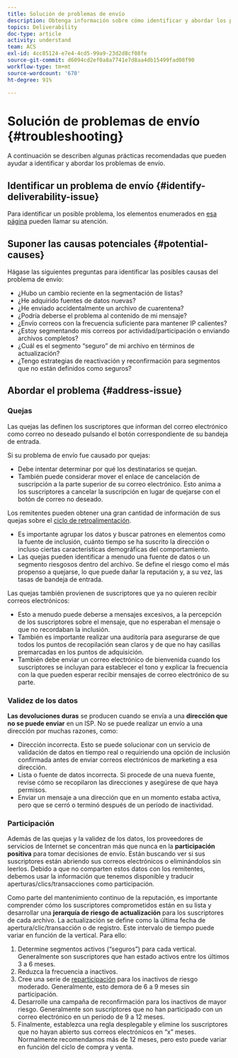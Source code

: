 ```yaml
---
title: Solución de problemas de envío
description: Obtenga información sobre cómo identificar y abordar los problemas de envío.
topics: Deliverability
doc-type: article
activity: understand
team: ACS
exl-id: 4cc85124-e7e4-4cd5-99a9-23d2d8cf08fe
source-git-commit: d6094cd2ef0a8a7741e7d8aa4db15499fad08f90
workflow-type: tm+mt
source-wordcount: '670'
ht-degree: 91%

---
```


# Solución de problemas de envío {#troubleshooting}

A continuación se describen algunas prácticas recomendadas que pueden ayudar a identificar y abordar los problemas de envío.

## Identificar un problema de envío {#identify-deliverability-issue}

Para identificar un posible problema, los elementos enumerados en [esa página](/help/ongoing-monitoring.md) pueden llamar su atención.

<!--
Mailing or campaign metrics: unsubscribe, abuse complaint and/or bounce rates are higher than usual.
Subscriber activity: opens, clicks and/or transactions are lower than usual.
Seed accounts show filtered or non-delivered mailings.
-->

## Suponer las causas potenciales {#potential-causes}

Hágase las siguientes preguntas para identificar las posibles causas del problema de envío:

* ¿Hubo un cambio reciente en la segmentación de listas?
* ¿He adquirido fuentes de datos nuevas?
* ¿He enviado accidentalmente un archivo de cuarentena?
* ¿Podría deberse el problema al contenido de mi mensaje?
* ¿Envío correos con la frecuencia suficiente para mantener IP calientes?
* ¿Estoy segmentando mis correos por actividad/participación o enviando archivos completos?
* ¿Cuál es el segmento “seguro” de mi archivo en términos de actualización?
* ¿Tengo estrategias de reactivación y reconfirmación para segmentos que no están definidos como seguros?

## Abordar el problema {#address-issue}

### Quejas

[](/help/metrics/complaints.md)Las quejas las definen los suscriptores que informan del correo electrónico como correo no deseado pulsando el botón correspondiente de su bandeja de entrada.

Si su problema de envío fue causado por quejas:
* Debe intentar determinar por qué los destinatarios se quejan.
* También puede considerar mover el enlace de cancelación de suscripción a la parte superior de su correo electrónico. Esto anima a los suscriptores a cancelar la suscripción en lugar de quejarse con el botón de correo no deseado.

Los remitentes pueden obtener una gran cantidad de información de sus quejas sobre el [ciclo de retroalimentación](/help/transition-process/infrastructure.md#feedback-loops).
* Es importante agrupar los datos y buscar patrones en elementos como la fuente de inclusión, cuánto tiempo se ha suscrito la dirección o incluso ciertas características demográficas del comportamiento.
* Las quejas pueden identificar a menudo una fuente de datos o un segmento riesgosos dentro del archivo. Se define el riesgo como el más propenso a quejarse, lo que puede dañar la reputación y, a su vez, las tasas de bandeja de entrada.

Las quejas también provienen de suscriptores que ya no quieren recibir correos electrónicos:
* Esto a menudo puede deberse a mensajes excesivos, a la percepción de los suscriptores sobre el mensaje, que no esperaban el mensaje o que no recordaban la inclusión.
* También es importante realizar una auditoría para asegurarse de que todos los puntos de recopilación sean claros y de que no hay casillas premarcadas en los puntos de adquisición.
* También debe enviar un correo electrónico de bienvenida cuando los suscriptores se incluyan para establecer el tono y explicar la frecuencia con la que pueden esperar recibir mensajes de correo electrónico de su parte.

### Validez de los datos

**Las devoluciones duras** se producen cuando se envía a una **dirección que no se puede enviar** en un ISP. No se puede realizar un envío a una dirección por muchas razones, como:
* Dirección incorrecta. Esto se puede solucionar con un servicio de validación de datos en tiempo real o requiriendo una opción de inclusión confirmada antes de enviar correos electrónicos de marketing a esa dirección.
* Lista o fuente de datos incorrecta. Si procede de una nueva fuente, revise cómo se recopilaron las direcciones y asegúrese de que haya permisos.
* Enviar un mensaje a una dirección que en un momento estaba activa, pero que se cerró o terminó después de un período de inactividad.

### Participación

Además de las quejas y la validez de los datos, los proveedores de servicios de Internet se concentran más que nunca en la **participación positiva** para tomar decisiones de envío. Están buscando ver si sus suscriptores están abriendo sus correos electrónicos o eliminándolos sin leerlos. Debido a que no comparten estos datos con los remitentes, debemos usar la información que tenemos disponible y traducir aperturas/clics/transacciones como participación.

Como parte del mantenimiento continuo de la reputación, es importante comprender cómo los suscriptores comprometidos están en su lista y desarrollar una **jerarquía de riesgo de actualización** para los suscriptores de cada archivo. La actualización se define como la última fecha de apertura/clic/transacción o de registro. Este intervalo de tiempo puede variar en función de la vertical. Para ello:

1. Determine segmentos activos (“seguros”) para cada vertical. Generalmente son suscriptores que han estado activos entre los últimos 3 a 6 meses.
1. Reduzca la frecuencia a inactivos.
1. Cree una serie de [reparticipación](/help/additional-resources/re-engagement.md) para los inactivos de riesgo moderado. Generalmente, esto demora de 6 a 9 meses sin participación.
1. Desarrolle una campaña de reconfirmación para los inactivos de mayor riesgo. Generalmente son suscriptores que no han participado con un correo electrónico en un periodo de 9 a 12 meses.
1. Finalmente, establezca una regla desplegable y elimine los suscriptores que no hayan abierto sus correos electrónicos en “x” meses. Normalmente recomendamos más de 12 meses, pero esto puede variar en función del ciclo de compra y venta.
